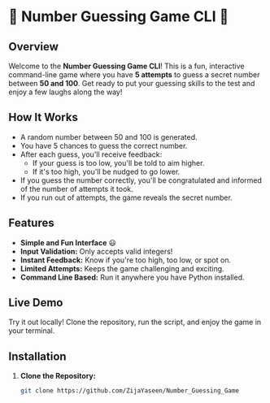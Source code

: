 # 🎲 Number Guessing Game CLI 🎉

## Overview
Welcome to the **Number Guessing Game CLI**! This is a fun, interactive command-line game where you have **5 attempts** to guess a secret number between **50 and 100**. Get ready to put your guessing skills to the test and enjoy a few laughs along the way!

## How It Works
- A random number between 50 and 100 is generated.
- You have 5 chances to guess the correct number.
- After each guess, you'll receive feedback:
  - If your guess is too low, you'll be told to aim higher.
  - If it's too high, you'll be nudged to go lower.
- If you guess the number correctly, you'll be congratulated and informed of the number of attempts it took.
- If you run out of attempts, the game reveals the secret number.

## Features
- **Simple and Fun Interface** 😃
- **Input Validation:** Only accepts valid integers!
- **Instant Feedback:** Know if you're too high, too low, or spot on.
- **Limited Attempts:** Keeps the game challenging and exciting.
- **Command Line Based:** Run it anywhere you have Python installed.

## Live Demo
Try it out locally! Clone the repository, run the script, and enjoy the game in your terminal.

## Installation
1. **Clone the Repository:**
   ```bash
   git clone https://github.com/ZijaYaseen/Number_Guessing_Game
